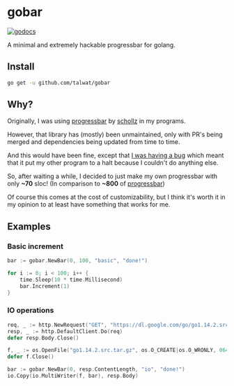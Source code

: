# gobar

[![godocs](https://godoc.org/github.com/talwat/gobar?status.svg)](https://godoc.org/github.com/talwat/gobar)

A minimal and extremely hackable progressbar for golang.

## Install

```sh
go get -u github.com/talwat/gobar
```

## Why?

Originally, I was using [progressbar](https://github.com/schollz/progressbar) by [schollz](https://github.com/schollz) in my programs.

However, that library has (mostly) been unmaintained, only with PR's being merged and dependencies being updated from time to time.

And this would have been fine, except that [I was having a bug](https://github.com/schollz/progressbar/issues/155) which meant that it
put my other program to a halt because I couldn't do anything else.

So, after waiting a while, I decided to just make my own progressbar with only **~70** sloc!
(In comparison to **~800** of [progressbar](https://github.com/schollz/progressbar))

Of course this comes at the cost of customizability, but I think it's worth it in my opinion to at least have something that works for me.

## Examples

### Basic increment

```go
bar := gobar.NewBar(0, 100, "basic", "done!")

for i := 0; i < 100; i++ {
    time.Sleep(10 * time.Millisecond)
    bar.Increment(1)
}
```

### IO operations

```go
req, _ := http.NewRequest("GET", "https://dl.google.com/go/go1.14.2.src.tar.gz", nil)
resp, _ := http.DefaultClient.Do(req)
defer resp.Body.Close()

f, _ := os.OpenFile("go1.14.2.src.tar.gz", os.O_CREATE|os.O_WRONLY, 0644)
defer f.Close()

bar := gobar.NewBar(0, resp.ContentLength, "io", "done!")
io.Copy(io.MultiWriter(f, bar), resp.Body)
```
